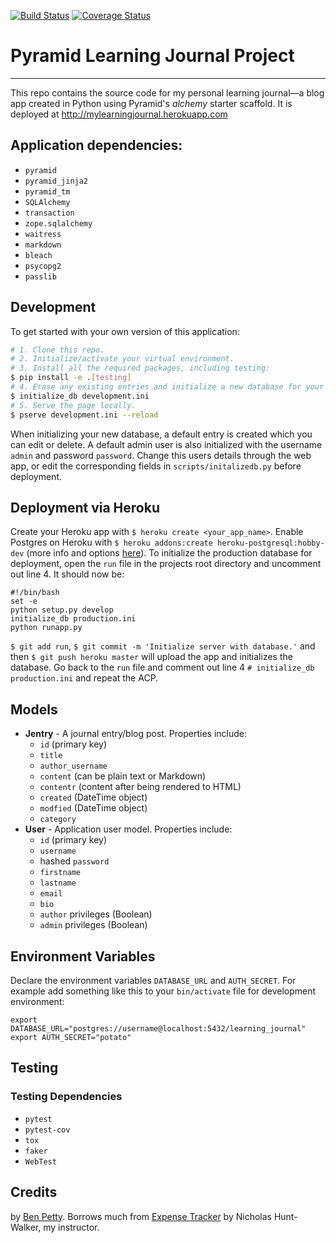 [![Build Status](https://travis-ci.org/benpetty/Learning-Journal.svg?branch=master)](https://travis-ci.org/benpetty/Learning-Journal) [![Coverage Status](https://coveralls.io/repos/github/benpetty/Learning-Journal/badge.svg?branch=master)](https://coveralls.io/github/benpetty/Learning-Journal?branch=master)

# **Pyramid Learning Journal Project**

***

This repo contains the source code for my personal learning journal—a blog app created in Python using Pyramid's *alchemy* starter scaffold. It is deployed at http://mylearningjournal.herokuapp.com

## Application dependencies:

- `pyramid`
- `pyramid_jinja2`
- `pyramid_tm`
- `SQLAlchemy`
- `transaction`
- `zope.sqlalchemy`
- `waitress`
- `markdown`
- `bleach`
- `psycopg2`
- `passlib`

## Development

To get started with your own version of this application:
```bash
# 1. Clone this repo.
# 2. Initialize/activate your virtual environment.
# 3. Install all the required packages, including testing:
$ pip install -e .[testing]
# 4. Erase any existing entries and initialize a new database for your local environment:
$ initialize_db development.ini
# 5. Serve the page locally.
$ pserve development.ini --reload
```

When initializing your new database, a default entry is created which you can edit or delete. A default admin user is also initialized with the username `admin` and password `password`. Change this users details through the web app, or edit the corresponding fields in `scripts/initalizedb.py` before deployment.

## Deployment via Heroku

Create your Heroku app with `$ heroku create <your_app_name>`.  Enable Postgres on Heroku with `$ heroku addons:create heroku-postgresql:hobby-dev` (more info and options [here](https://devcenter.heroku.com/articles/heroku-postgresql#create-a-new-database)). To initialize the production database for deployment, open the `run` file in the projects root directory and uncomment out line 4. It should now be:

```
#!/bin/bash
set -e
python setup.py develop
initialize_db production.ini
python runapp.py
```

`$ git add run`, `$ git commit -m 'Initialize server with database.'` and then `$ git push heroku master` will upload the app and initializes the database. Go back to the `run` file and comment out line 4 `# initialize_db production.ini` and repeat the ACP.

## Models

- **Jentry** - A journal entry/blog post. Properties include: 
  - `id` (primary key)
  - `title`
  - `author_username`
  - `content` (can be plain text or Markdown)
  - `contentr` (content after being rendered to HTML)
  - `created` (DateTime object)
  - `modfied` (DateTime object)
  - `category`
- **User** - Application user model. Properties include:
  - `id` (primary key)
  - `username`
  - hashed `password`
  - `firstname`
  - `lastname`
  - `email`
  - `bio`
  - `author` privileges (Boolean)
  - `admin` privileges (Boolean)

## Environment Variables

Declare the environment variables `DATABASE_URL` and `AUTH_SECRET`. For example add something like this to your `bin/activate` file for development environment:

```
export DATABASE_URL="postgres://username@localhost:5432/learning_journal"
export AUTH_SECRET="potato"
```

## Testing

### Testing Dependencies

- `pytest`
- `pytest-cov`
- `tox`
- `faker`
- `WebTest`

## Credits

by [Ben Petty](https://github.com/benpetty). Borrows much from [Expense Tracker](https://github.com/nhuntwalker/expense_tracker) by Nicholas Hunt-Walker, my instructor.